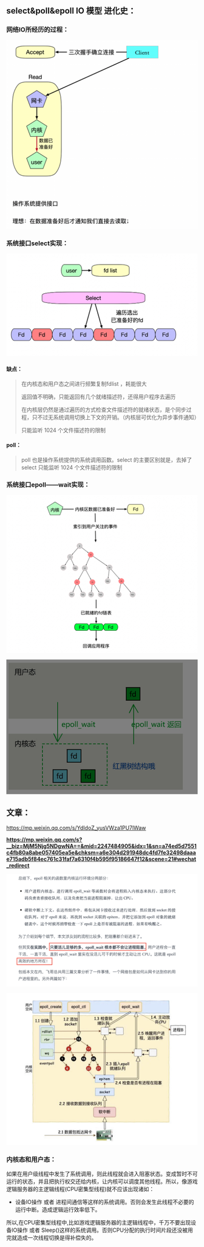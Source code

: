 ## select&poll&epoll IO 模型 进化史：



### 网络IO所经历的过程：

<img src="../../image/image-20210726174903123.png" alt="image-20210726174903123" style="zoom:50%;" />

### 系统接口select实现：

<img src="../../image/image-20210726174944037.png" alt="image-20210726174944037" style="zoom:50%;" />

#### 缺点：

>  在内核态和用户态之间进行频繁复制fdlist ，耗能很大
>
>  返回值不明确，只能返回有几个就绪描述符，还得用户程序去遍历
>
> 在内核层仍然是通过遍历的方式检查文件描述符的就绪状态，是个同步过程，只不过无系统调用切换上下文的开销。（内核层可优化为异步事件通知）
>
> 只能监听 1024 个文件描述符的限制

#### poll：

> poll 也是操作系统提供的系统调用函数。select 的主要区别就是，去掉了 select 只能监听 1024 个文件描述符的限制



### 系统接口epoll——wait实现：

![image-20210726193451910](../../image/image-20210726193451910.png)



![image-20210520172945792](../../image/image-20210520172945792.png)

## 文章：

https://mp.weixin.qq.com/s/YdIdoZ_yusVWza1PU7lWaw

**https://mp.weixin.qq.com/s?__biz=MjM5Njg5NDgwNA==&mid=2247484905&idx=1&sn=a74ed5d7551c4fb80a8abe057405ea5e&chksm=a6e304d291948dc4fd7fe32498daaae715adb5f84ec761c31faf7a6310f4b595f95186647f12&scene=21#wechat_redirect**



![image-20220326175711442](../../image/image-20220326175711442.png)

![image-20220326175253619](../../image/image-20220326175253619.png)



### 内核态和用户态：

  如果在用户级线程中发生了系统调用，则此线程就会进入阻塞状态。变成暂时不可运行的状态，并且把执行权交还给内核，让内核可以调度其他线程。所以，像游戏逻辑服务器的主逻辑线程(CPU密集型线程)就不应该出现诸如：

* 设备IO操作 或者 进程间通信等这样的系统调用。否则会发生此线程不必要的运行中断。造成逻辑运行效率低下。

所以,在CPU密集型线程中,比如游戏逻辑服务器的主逻辑线程中，千万不要出现设备IO操作 或者 Sleep()这样的系统调用。否则CPU分配的执行时间片段还没被用完就造成一次线程切换是得补偿失的。











